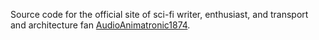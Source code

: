 Source code for the official site of sci-fi writer, enthusiast, and transport and architecture fan [AudioAnimatronic1874](https://aa1874.netlify.com).